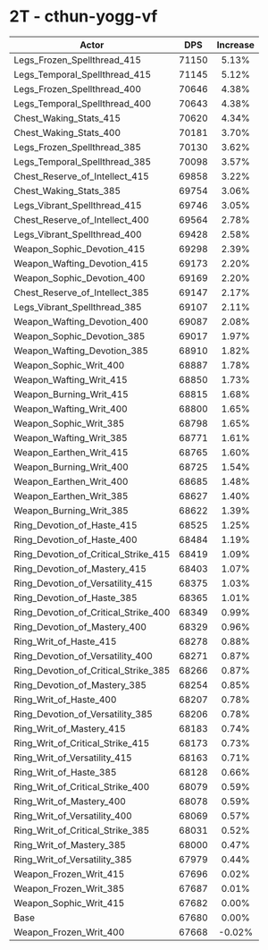 # 2T - cthun-yogg-vf
| Actor | DPS | Increase |
|---|:---:|:---:|
|Legs_Frozen_Spellthread_415|71150|5.13%|
|Legs_Temporal_Spellthread_415|71145|5.12%|
|Legs_Frozen_Spellthread_400|70646|4.38%|
|Legs_Temporal_Spellthread_400|70643|4.38%|
|Chest_Waking_Stats_415|70620|4.34%|
|Chest_Waking_Stats_400|70181|3.70%|
|Legs_Frozen_Spellthread_385|70130|3.62%|
|Legs_Temporal_Spellthread_385|70098|3.57%|
|Chest_Reserve_of_Intellect_415|69858|3.22%|
|Chest_Waking_Stats_385|69754|3.06%|
|Legs_Vibrant_Spellthread_415|69746|3.05%|
|Chest_Reserve_of_Intellect_400|69564|2.78%|
|Legs_Vibrant_Spellthread_400|69428|2.58%|
|Weapon_Sophic_Devotion_415|69298|2.39%|
|Weapon_Wafting_Devotion_415|69173|2.20%|
|Weapon_Sophic_Devotion_400|69169|2.20%|
|Chest_Reserve_of_Intellect_385|69147|2.17%|
|Legs_Vibrant_Spellthread_385|69107|2.11%|
|Weapon_Wafting_Devotion_400|69087|2.08%|
|Weapon_Sophic_Devotion_385|69017|1.97%|
|Weapon_Wafting_Devotion_385|68910|1.82%|
|Weapon_Sophic_Writ_400|68887|1.78%|
|Weapon_Wafting_Writ_415|68850|1.73%|
|Weapon_Burning_Writ_415|68815|1.68%|
|Weapon_Wafting_Writ_400|68800|1.65%|
|Weapon_Sophic_Writ_385|68798|1.65%|
|Weapon_Wafting_Writ_385|68771|1.61%|
|Weapon_Earthen_Writ_415|68765|1.60%|
|Weapon_Burning_Writ_400|68725|1.54%|
|Weapon_Earthen_Writ_400|68685|1.48%|
|Weapon_Earthen_Writ_385|68627|1.40%|
|Weapon_Burning_Writ_385|68622|1.39%|
|Ring_Devotion_of_Haste_415|68525|1.25%|
|Ring_Devotion_of_Haste_400|68484|1.19%|
|Ring_Devotion_of_Critical_Strike_415|68419|1.09%|
|Ring_Devotion_of_Mastery_415|68403|1.07%|
|Ring_Devotion_of_Versatility_415|68375|1.03%|
|Ring_Devotion_of_Haste_385|68365|1.01%|
|Ring_Devotion_of_Critical_Strike_400|68349|0.99%|
|Ring_Devotion_of_Mastery_400|68329|0.96%|
|Ring_Writ_of_Haste_415|68278|0.88%|
|Ring_Devotion_of_Versatility_400|68271|0.87%|
|Ring_Devotion_of_Critical_Strike_385|68266|0.87%|
|Ring_Devotion_of_Mastery_385|68254|0.85%|
|Ring_Writ_of_Haste_400|68207|0.78%|
|Ring_Devotion_of_Versatility_385|68206|0.78%|
|Ring_Writ_of_Mastery_415|68183|0.74%|
|Ring_Writ_of_Critical_Strike_415|68173|0.73%|
|Ring_Writ_of_Versatility_415|68163|0.71%|
|Ring_Writ_of_Haste_385|68128|0.66%|
|Ring_Writ_of_Critical_Strike_400|68079|0.59%|
|Ring_Writ_of_Mastery_400|68078|0.59%|
|Ring_Writ_of_Versatility_400|68069|0.57%|
|Ring_Writ_of_Critical_Strike_385|68031|0.52%|
|Ring_Writ_of_Mastery_385|68000|0.47%|
|Ring_Writ_of_Versatility_385|67979|0.44%|
|Weapon_Frozen_Writ_415|67696|0.02%|
|Weapon_Frozen_Writ_385|67687|0.01%|
|Weapon_Sophic_Writ_415|67682|0.00%|
|Base|67680|0.00%|
|Weapon_Frozen_Writ_400|67668|-0.02%|
